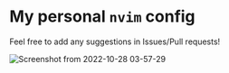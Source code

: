 # My personal `nvim` config
Feel free to add any suggestions in Issues/Pull requests!

![Screenshot from 2022-10-28 03-57-29](https://user-images.githubusercontent.com/30912893/198452516-882f0c7b-924f-4a8e-9c44-b72a1e9ba548.png)
